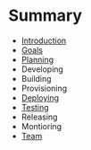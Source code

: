 # Summary

* [Introduction](README.md)
* [Goals](Goals.md)
* [Planning](Planning.md)
* Developing
* Building
* Provisioning
* [Deploying](deploying.md)
* [Testing](Testing.md)
* Releasing
* Montioring
* [Team](TeamEvolution.md)

